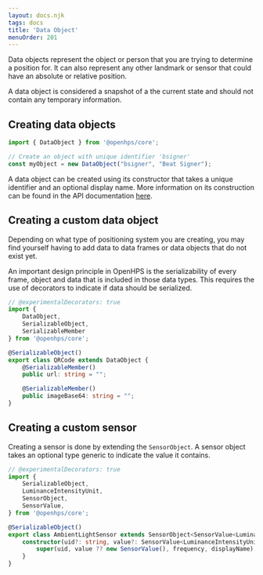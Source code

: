```yaml
---
layout: docs.njk
tags: docs
title: 'Data Object'
menuOrder: 201
---
```

Data objects represent the object or person that you are trying to determine a position for. It can also represent
any other landmark or sensor that could have an absolute or relative position.

A data object is considered a snapshot of a the current state and should not contain any temporary information.

## Creating data objects
```ts twoslash
import { DataObject } from '@openhps/core';

// Create an object with unique identifier 'bsigner'
const myObject = new DataObject("bsigner", "Beat Signer");
```

A data object can be created using its constructor that takes a unique identifier and an optional display name. More information on its construction can be found in the API documentation [here](https://openhps.org/docs/core/classes/dataobject.html#constructor).

## Creating a custom data object
Depending on what type of positioning system you are creating, you may find yourself
having to add data to data frames or data objects that do not exist yet.

An important design principle in OpenHPS is the serializability of every frame, object and data that is included in
those data types. This requires the use of decorators to indicate if data should be serialized.

```ts twoslash
// @experimentalDecorators: true
import { 
    DataObject,
    SerializableObject,
    SerializableMember
} from '@openhps/core';

@SerializableObject()
export class QRCode extends DataObject {
    @SerializableMember()
    public url: string = "";

    @SerializableMember()
    public imageBase64: string = "";
}
```

## Creating a custom sensor
Creating a sensor is done by extending the `SensorObject`. A sensor object takes an optional type generic to indicate the value it contains.

```ts twoslash
// @experimentalDecorators: true
import { 
    SerializableObject, 
    LuminanceIntensityUnit,
    SensorObject,
    SensorValue,
} from '@openhps/core';

@SerializableObject()
export class AmbientLightSensor extends SensorObject<SensorValue<LuminanceIntensityUnit>> {
    constructor(uid?: string, value?: SensorValue<LuminanceIntensityUnit>, frequency?: number, displayName?: string) {
        super(uid, value ?? new SensorValue(), frequency, displayName);
    }
}
```